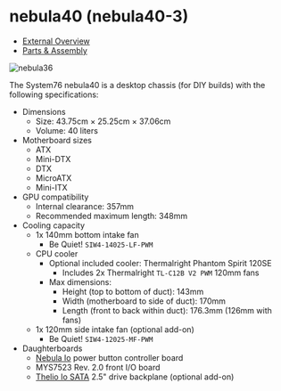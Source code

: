 # nebula40 (nebula40-3)

- [External Overview](./external-overview.md)
- [Parts & Assembly](./assembly.md)

![nebula36](./img/nebula40-3.png)

The System76 nebula40 is a desktop chassis (for DIY builds) with the following specifications:

- Dimensions
    - Size: 43.75cm × 25.25cm × 37.06cm
    - Volume: 40 liters
- Motherboard sizes
    - ATX
    - Mini-DTX
    - DTX
    - MicroATX
    - Mini-ITX
- GPU compatibility
    - Internal clearance: 357mm
    - Recommended maximum length: 348mm
- Cooling capacity
    - 1x 140mm bottom intake fan
        - Be Quiet! `SIW4-14025-LF-PWM`
    - CPU cooler
        - Optional included cooler: Thermalright Phantom Spirit 120SE
            - Includes 2x Thermalright `TL-C12B V2 PWM` 120mm fans
        - Max dimensions:
            - Height (top to bottom of duct): 143mm
            - Width (motherboard to side of duct): 170mm
            - Length (front to back within duct): 176.3mm (126mm with fans)
    - 1x 120mm side intake fan (optional add-on)
        - Be Quiet! `SIW4-12025-MF-PWM`
- Daughterboards
    - [Nebula Io](https://github.com/system76/thelio-io-hardware/tree/thelio_io_2.3/pcb-nebula-io) power button controller board
    - MYS7523 Rev. 2.0 front I/O board
    - [Thelio Io SATA](https://github.com/system76/thelio-io-hardware/tree/thelio_io_2.3/pcb-thelio-io-sata) 2.5" drive backplane (optional add-on)